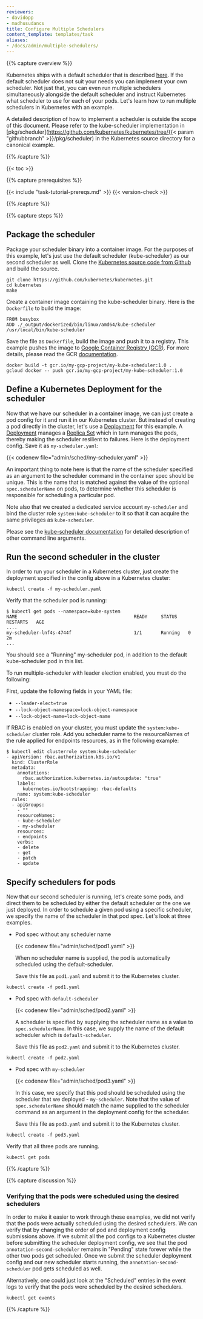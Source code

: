 ```yaml
---
reviewers:
- davidopp
- madhusudancs
title: Configure Multiple Schedulers
content_template: templates/task
aliases:
- /docs/admin/multiple-schedulers/
---
```


{{% capture overview %}}

Kubernetes ships with a default scheduler that is described [here](/docs/admin/kube-scheduler/).
If the default scheduler does not suit your needs you can implement your own scheduler.
Not just that, you can even run multiple schedulers simultaneously alongside the default
scheduler and instruct Kubernetes what scheduler to use for each of your pods. Let's
learn how to run multiple schedulers in Kubernetes with an example.

A detailed description of how to implement a scheduler is outside the scope of this
document. Please refer to the kube-scheduler implementation in
[pkg/scheduler](https://github.com/kubernetes/kubernetes/tree/{{< param "githubbranch" >}}/pkg/scheduler)
in the Kubernetes source directory for a canonical example.

{{% /capture %}}

{{< toc >}}

{{% capture prerequisites %}}

{{< include "task-tutorial-prereqs.md" >}} {{< version-check >}}

{{% /capture %}}

{{% capture steps %}}

## Package the scheduler

Package your scheduler binary into a container image. For the purposes of this example,
let's just use the default scheduler (kube-scheduler) as our second scheduler as well.
Clone the [Kubernetes source code from Github](https://github.com/kubernetes/kubernetes)
and build the source.

```shell
git clone https://github.com/kubernetes/kubernetes.git
cd kubernetes
make
```

Create a container image containing the kube-scheduler binary. Here is the `Dockerfile`
to build the image:

```docker
FROM busybox
ADD ./_output/dockerized/bin/linux/amd64/kube-scheduler /usr/local/bin/kube-scheduler
```

Save the file as `Dockerfile`, build the image and push it to a registry. This example
pushes the image to
[Google Container Registry (GCR)](https://cloud.google.com/container-registry/).
For more details, please read the GCR
[documentation](https://cloud.google.com/container-registry/docs/).

```shell
docker build -t gcr.io/my-gcp-project/my-kube-scheduler:1.0 .
gcloud docker -- push gcr.io/my-gcp-project/my-kube-scheduler:1.0
```

## Define a Kubernetes Deployment for the scheduler

Now that we have our scheduler in a container image, we can just create a pod
config for it and run it in our Kubernetes cluster. But instead of creating a pod
directly in the cluster, let's use a [Deployment](/docs/concepts/workloads/controllers/deployment/)
for this example. A [Deployment](/docs/concepts/workloads/controllers/deployment/) manages a
[Replica Set](/docs/concepts/workloads/controllers/replicaset/) which in turn manages the pods,
thereby making the scheduler resilient to failures. Here is the deployment
config. Save it as `my-scheduler.yaml`:

{{< codenew file="admin/sched/my-scheduler.yaml" >}}

An important thing to note here is that the name of the scheduler specified as an
argument to the scheduler command in the container spec should be unique. This is the name that is matched against the value of the optional `spec.schedulerName` on pods, to determine whether this scheduler is responsible for scheduling a particular pod.

Note also that we created a dedicated service account `my-scheduler` and bind the cluster role
`system:kube-scheduler` to it so that it can acquire the same privileges as `kube-scheduler`.

Please see the
[kube-scheduler documentation](/docs/admin/kube-scheduler/) for
detailed description of other command line arguments.

## Run the second scheduler in the cluster

In order to run your scheduler in a Kubernetes cluster, just create the deployment
specified in the config above in a Kubernetes cluster:

```shell
kubectl create -f my-scheduler.yaml
```

Verify that the scheduler pod is running:

```shell
$ kubectl get pods --namespace=kube-system
NAME                                           READY     STATUS    RESTARTS   AGE
....
my-scheduler-lnf4s-4744f                       1/1       Running   0          2m
...
```

You should see a "Running" my-scheduler pod, in addition to the default kube-scheduler
pod in this list.

To run multiple-scheduler with leader election enabled, you must do the following:

First, update the following fields in your YAML file:

* `--leader-elect=true`
* `--lock-object-namespace=lock-object-namespace`
* `--lock-object-name=lock-object-name`

If RBAC is enabled on your cluster, you must update the `system:kube-scheduler` cluster role. Add you scheduler name to the resourceNames of the rule applied for endpoints resources, as in the following example:
```
$ kubectl edit clusterrole system:kube-scheduler
- apiVersion: rbac.authorization.k8s.io/v1
  kind: ClusterRole
  metadata:
    annotations:
      rbac.authorization.kubernetes.io/autoupdate: "true"
    labels:
      kubernetes.io/bootstrapping: rbac-defaults
    name: system:kube-scheduler
  rules:
  - apiGroups:
    - ""
    resourceNames:
    - kube-scheduler
    - my-scheduler
    resources:
    - endpoints
    verbs:
    - delete
    - get
    - patch
    - update
```

## Specify schedulers for pods

Now that our second scheduler is running, let's create some pods, and direct them to be scheduled by either the default scheduler or the one we just deployed. In order to schedule a given pod using a specific scheduler, we specify the name of the
scheduler in that pod spec. Let's look at three examples.


- Pod spec without any scheduler name

  {{< codenew file="admin/sched/pod1.yaml" >}}

  When no scheduler name is supplied, the pod is automatically scheduled using the
  default-scheduler.

  Save this file as `pod1.yaml` and submit it to the Kubernetes cluster.

```shell
kubectl create -f pod1.yaml
```

- Pod spec with `default-scheduler`

  {{< codenew file="admin/sched/pod2.yaml" >}}

  A scheduler is specified by supplying the scheduler name as a value to `spec.schedulerName`. In this case, we supply the name of the
  default scheduler which is `default-scheduler`.

  Save this file as `pod2.yaml` and submit it to the Kubernetes cluster.

```shell
kubectl create -f pod2.yaml
```

- Pod spec with `my-scheduler`

  {{< codenew file="admin/sched/pod3.yaml" >}}

  In this case, we specify that this pod should be scheduled using the scheduler that we
  deployed - `my-scheduler`. Note that the value of `spec.schedulerName` should match the name supplied to the scheduler
  command as an argument in the deployment config for the scheduler.

  Save this file as `pod3.yaml` and submit it to the Kubernetes cluster.

```shell
kubectl create -f pod3.yaml
```

  Verify that all three pods are running.

```shell
kubectl get pods
```

{{% /capture %}}

{{% capture discussion %}}

### Verifying that the pods were scheduled using the desired schedulers

In order to make it easier to work through these examples, we did not verify that the
pods were actually scheduled using the desired schedulers. We can verify that by
changing the order of pod and deployment config submissions above. If we submit all the
pod configs to a Kubernetes cluster before submitting the scheduler deployment config,
we see that the pod `annotation-second-scheduler` remains in "Pending" state forever
while the other two pods get scheduled. Once we submit the scheduler deployment config
and our new scheduler starts running, the `annotation-second-scheduler` pod gets
scheduled as well.

Alternatively, one could just look at the "Scheduled" entries in the event logs to
verify that the pods were scheduled by the desired schedulers.

```shell
kubectl get events
```

{{% /capture %}}
